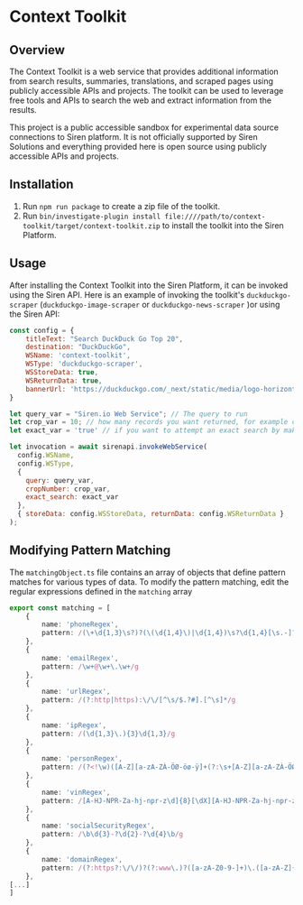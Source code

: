 # Context Toolkit

## Overview

The Context Toolkit is a web service that provides additional information from search results, summaries, translations, and scraped pages using publicly accessible APIs and projects. The toolkit can be used to leverage free tools and APIs to search the web and extract information from the results.

This project is a public accessible sandbox for experimental data source connections to Siren platform. It is not officially supported by Siren Solutions and everything provided here is open source using publicly accessible APIs and projects. 

## Installation

1. Run `npm run package` to create a zip file of the toolkit.
2. Run `bin/investigate-plugin install file:////path/to/context-toolkit/target/context-toolkit.zip` to install the toolkit into the Siren Platform.

## Usage

After installing the Context Toolkit into the Siren Platform, it can be invoked using the Siren API. Here is an example of invoking the toolkit's `duckduckgo-scraper` (`duckduckgo-image-scraper` or `duckduckgo-news-scraper` )or using the Siren API:

```javascript
const config = {
    titleText: "Search DuckDuck Go Top 20",
    destination: "DuckDuckGo",
    WSName: 'context-toolkit',
    WSType: 'duckduckgo-scraper',
    WSStoreData: true,
    WSReturnData: true,
    bannerUrl: 'https://duckduckgo.com/_next/static/media/logo-horizontal-dark.53712807.svg',
}

let query_var = "Siren.io Web Service"; // The query to run
let crop_var = 10; // how many records you want returned, for example cropping just the 10 top results.
let exact_var = 'true' // if you want to attempt an exact search by making a special syntax from your query

let invocation = await sirenapi.invokeWebService(
  config.WSName,
  config.WSType,
  {
    query: query_var,
    cropNumber: crop_var,
    exact_search: exact_var
  },
  { storeData: config.WSStoreData, returnData: config.WSReturnData }
);
```

## Modifying Pattern Matching

The `matchingObject.ts` file contains an array of objects that define pattern matches for various types of data. To modify the pattern matching, edit the regular expressions defined in the `matching` array

```typescript
export const matching = [
    {
        name: 'phoneRegex',
        pattern: /(\+\d{1,3}\s?)?(\(\d{1,4}\)|\d{1,4})\s?\d{1,4}[\s.-]?\d{1,4}(\s?(x|ext)\s?\d{1,4})?/g
    },
    {
        name: 'emailRegex',
        pattern: /\w+@\w+\.\w+/g
    },
    {
        name: 'urlRegex',
        pattern: /(?:http|https):\/\/[^\s/$.?#].[^\s]*/g
    },
    {
        name: 'ipRegex',
        pattern: /(\d{1,3}\.){3}\d{1,3}/g
    },
    {
        name: 'personRegex',
        pattern: /(?<!\w)([A-Z][a-zA-ZÀ-ÖØ-öø-ÿ]+(?:\s+[A-Z][a-zA-ZÀ-ÖØ-öø-ÿ]+)+)(?!\w)/g
    },
    {
        name: 'vinRegex',
        pattern: /[A-HJ-NPR-Za-hj-npr-z\d]{8}[\dX][A-HJ-NPR-Za-hj-npr-z\d]{2}\d{6}/g
    },
    {
        name: 'socialSecurityRegex',
        pattern: /\b\d{3}-?\d{2}-?\d{4}\b/g
    },
    {
        name: 'domainRegex',
        pattern: /(?:https?:\/\/)?(?:www\.)?([a-zA-Z0-9-]+)\.([a-zA-Z]{2,63})(?:\/\S*)?/gi
    },
[...]
]
```